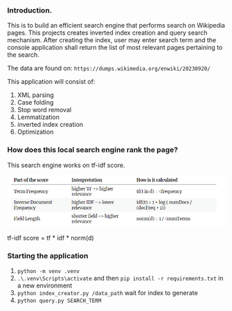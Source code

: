 ### Introduction. 

This is to build an efficient search engine that performs search on Wikipedia pages. This projects creates inverted index creation and query search mechanism. After creating the index, user may enter search term and the console application shall return the list of most relevant pages pertaining to the search.

The data are found on: `https://dumps.wikimedia.org/enwiki/20230920/`

This application will consist of:
1) XML parsing
2) Case folding
3) Stop word removal
4) Lemmatization
5) inverted index creation
6) Optimization

### How does this local search engine rank the page?
This search engine works on tf-idf score.

![Alt text](image.png)

tf-idf score = tf * idf * norm(d)

### Starting the application
1) `python -m venv .venv`
2) `.\.venv\Scripts\activate` and then `pip install -r requirements.txt` in a new environment
3) `python index_creator.py /data_path` wait for index to generate
4) `python query.py SEARCH_TERM`

